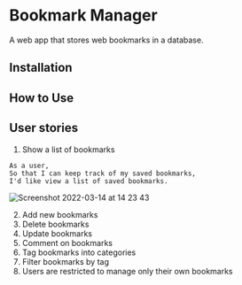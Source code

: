 # Bookmark Manager
A web app that stores web bookmarks in a database.

## Installation

## How to Use

## User stories
1. Show a list of bookmarks
``` 
As a user,
So that I can keep track of my saved bookmarks,
I'd like view a list of saved bookmarks. 
```

![Screenshot 2022-03-14 at 14 23 43](https://user-images.githubusercontent.com/74867241/158192288-2add26fc-3323-49d6-8257-1676ac7cf8c6.png)

2. Add new bookmarks
3. Delete bookmarks
4. Update bookmarks
5. Comment on bookmarks
6. Tag bookmarks into categories
7. Filter bookmarks by tag
8. Users are restricted to manage only their own bookmarks




